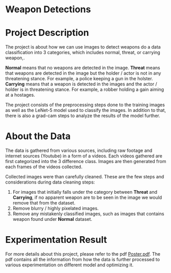 # Weapon Detections

# Project Description
The project is about how we can use images to detect weapons do a data classification into 3 categories, which includes normal, threat, or carrying weapon,.

<b>Normal</b> means that no weapons are detected in the image. <b>Threat</b> means that weapons are detected in the image but the holder / actor is not in any threatening stance. For example, a police keeping a gun in the holster. <b>Carrying</b> means that a weapon is detected in the images and the actor / holder is in threatening stance. For example, a robber holding a gain aiming at a hostages.

The project consists of the preprocessing steps done to the training images as well as the LeNet-5 model used to classify the images. In addition to that, there is also a grad-cam steps to analyze the results of the model further.

# About the Data

The data is gathered from various sources, including raw footage and internet sources (Youtube) in a form of a videos. Each videos gathered are first categorized into the 3 difference class. Images are then generated from each frames of the videos collected.

Collected images were than carefully cleaned. These are the few steps and considerations during data cleaning steps:

1. For images that initially falls under the category between **Threat** and **Carrying**, if no apparent weapon are to be seen in the image we would remove that from the dataset.
2. Remove blurry / highly pixelated images.
3. Remove any mistakenly classified images, such as images that contains weapon found under **Normal** dataset.

# Experimentation Result
For more details about this project, please refer to the pdf [Poster.pdf](Poster.pdf). The pdf contains all the information from how the data is further processed to various experimentation on different model and optimizing it.  
